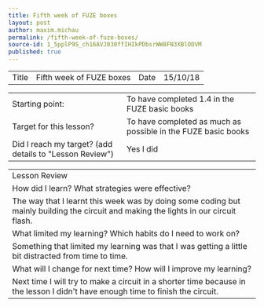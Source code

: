 ```yaml
---
title: Fifth week of FUZE boxes
layout: post
author: maxim.michau
permalink: /fifth-week-of-fuze-boxes/
source-id: 1_5pplP9S_ch16AVJ030ffIHIkPDbsrWW8FN3XBlODVM
published: true
---
```

<table>
  <tr>
    <td>Title</td>
    <td>Fifth week of FUZE boxes</td>
    <td>Date</td>
    <td>15/10/18</td>
  </tr>
</table>


<table>
  <tr>
    <td>Starting point:</td>
    <td>To have completed 1.4 in the FUZE basic books</td>
  </tr>
  <tr>
    <td>Target for this lesson?</td>
    <td>To have completed as much as possible in the FUZE basic books</td>
  </tr>
  <tr>
    <td>Did I reach my target? 
(add details to "Lesson Review")</td>
    <td> Yes I did</td>
  </tr>
</table>


<table>
  <tr>
    <td>Lesson Review</td>
  </tr>
  <tr>
    <td>How did I learn? What strategies were effective? </td>
  </tr>
  <tr>
    <td>The way that I learnt this week was by doing some coding but mainly building the circuit and making the lights in our circuit flash.</td>
  </tr>
  <tr>
    <td>What limited my learning? Which habits do I need to work on? </td>
  </tr>
  <tr>
    <td>Something that limited my learning was that I was getting a little bit distracted from time to time.</td>
  </tr>
  <tr>
    <td>What will I change for next time? How will I improve my learning?</td>
  </tr>
  <tr>
    <td>Next time I will try to make a circuit in a shorter time because in the lesson I didn't have enough time to finish the circuit.</td>
  </tr>
</table>


